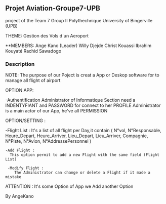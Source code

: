 
## Projet Aviation-Groupe7-UPB

project of the Team 7 Group II Polythechnique University of Bingerville (UPB)

THEME: Gestion des Vols d'un Aeroport 

**MEMBERS: 
  Ange Kano (Leader)
  Willy Djejde
  Christ Kouassi
  Ibrahim Kouyaté
  Rachid Sawadogo

### Description
NOTE:
    The purpose of our Poject is creat a App or Deskop software for to manage all flight of airport 

OPTION APP:

-Authentification
  Administrator of Informatique Section need a INDENTYFIANT and PASSWORD for connect to her PROFILE
  Administrator is a main actor of our App, he've all PERMISSION 
  
  OPTION/SETTING :
   
   -Flight List :
       It's a list of all flight per Day,it contain (
       N°vol, N°Responsable, Heure_Depart, Heure_Arriver, Lieu_Depart, Lieu_Arriver, Compagnie, N°Piste, N°Avion, N°AddressePersonnel
       )
   
    -Add Flight :
      This option permit to add a new Flight with the same field (Flight List)
      
     -Modify Flight :
        The Administrator can change or delete a Flight if it made a mistake
       
ATTENTION : It's some Option of App we Add another Option 

By AngeKano 
  
 

